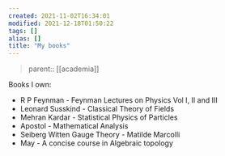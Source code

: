 ```yaml
---
created: 2021-11-02T16:34:01
modified: 2021-12-18T01:50:22
tags: []
alias: []
title: "My books"
---
```


> parent:: [[academia]]

Books I own:

- R P Feynman - Feynman Lectures on Physics Vol I, II and III
- Leonard Susskind - Classical Theory of Fields
- Mehran Kardar - Statistical Physics of Particles
- Apostol - Mathematical Analysis
- Seiberg Witten Gauge Theory - Matilde Marcolli
- May - A concise course in Algebraic topology